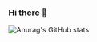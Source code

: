### Hi there 👋
![Anurag's GitHub stats](https://github-readme-stats.vercel.app/api?username=jixiang2016&theme=default&show_icons=true)

<!--
**jixiang2016/jixiang2016** is a ✨ _special_ ✨ repository because its `README.md` (this file) appears on your GitHub profile.

Here are some ideas to get you started:

- 🔭 I’m currently working on ...
- 🌱 I’m currently learning ...
- 👯 I’m looking to collaborate on ...
- 🤔 I’m looking for help with ...
- 💬 Ask me about ...
- 📫 How to reach me: ...
- 😄 Pronouns: ...
- ⚡ Fun fact: ...
-->
